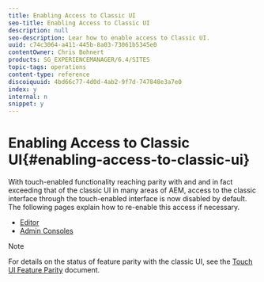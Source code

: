 ```yaml
---
title: Enabling Access to Classic UI
seo-title: Enabling Access to Classic UI
description: null
seo-description: Lear how to enable access to Classic UI.
uuid: c74c3064-a411-445b-8a03-73061b5345e0
contentOwner: Chris Bohnert
products: SG_EXPERIENCEMANAGER/6.4/SITES
topic-tags: operations
content-type: reference
discoiquuid: 4bd66c77-4d0d-4ab2-9f7d-747848e3a7e0
index: y
internal: n
snippet: y
---
```


# Enabling Access to Classic UI{#enabling-access-to-classic-ui}

With touch-enabled functionality reaching parity with and and in fact exceeding that of the classic UI in many areas of AEM, access to the classic interface through the touch-enabled interface is now disabled by default. The following pages explain how to re-enable this access if necessary.

* [Editor](../../../sites/administering/using/enable-classic-ui-editor.md)
* [Admin Consoles](../../../sites/administering/using/enable-classic-ui-admin.md)

>[!NOTE]
>
>For details on the status of feature parity with the classic UI, see the [Touch UI Feature Parity](../../../release-notes/touch-ui-features-status.md) document.

